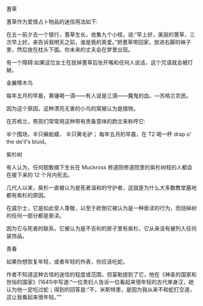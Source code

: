 

蓍草

蓍草作为爱情占卜物品的迷信用法如下:

在五一前夕去一个银行，蓍草生长，收集九个小枝，说:“早上好，美丽的蓍草，三次早上好。来告诉我明天之前，谁是我的真爱。”把蓍草带回家，放进右脚的袜子里，然后放在枕头下面。你未来的丈夫会在梦里出现。

有一个障碍:如果这位女士在拔掉蓍草后张开嘴和任何人说话，这个咒语就会被打破。

金翼啄木鸟

每年五月的早晨，黄锤喝一滴——有人说是三滴——魔鬼的血。—苏格兰农民。

因为这个原因，这种漂亮无害的小鸟的窝被认为是猎物。

在苏格兰，男孩们常常用这种带有责备意味的韵文来称呼它:

半个围场，半只癞蛤蟆，
半只黄毛驴；
每年五月的早晨，在 T2 喝一杯 drap o' the de'il's bluid。

紫杉树

有人认为，任何胆敢摘下生长在 Muckross 修道院修道院里的紫杉树枝的人都会在接下来的 12 个月内死去。

几代人以来，紫杉一直被认为是死者温和的守护者，这就是为什么大多数教堂墓地都有紫杉的原因。

在威尔士，它是如此受人尊敬，以至于砍倒它被认为是一种亵渎的行为，而烧掉树的任何一部分都是亵渎。

因为它与死者的联系，它被认为是不吉利的房子里有紫杉，它从来没有被列入任何装饰品。

青春

如果你想恢复年轻，或者年轻的外表，你应该吃蛇。

作者不知道这种古怪的迷信的程度或范围，但富勒提到了它，他在《神圣的国家和世俗的国家》(1641)中写道:“一位贵妇人告诉一位看起来很年轻的古代单身汉，她认为他一定吃过蛇；得到的回答是:“不，米斯特里，是因为我从来不和蛇打交道，这让我看起来很年轻。”"